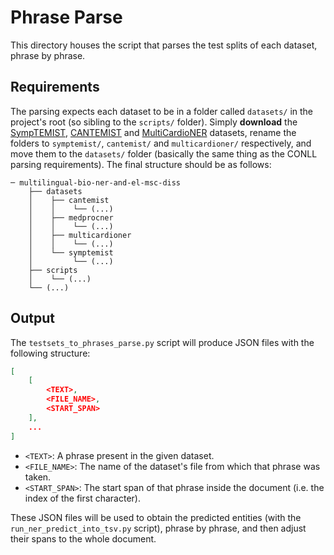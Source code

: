 # Phrase Parse

This directory houses the script that parses the test splits of each dataset, phrase by phrase.

## Requirements

The parsing expects each dataset to be in a folder called `datasets/` in the project's root (so sibling to the `scripts/` folder). Simply **download** the [SympTEMIST](https://zenodo.org/records/10635215), [CANTEMIST](https://zenodo.org/records/3978041) and [MultiCardioNER](https://zenodo.org/records/11368861) datasets, rename the folders to `symptemist/`, `cantemist/` and `multicardioner/` respectively, and move them to the `datasets/` folder (basically the same thing as the CONLL parsing requirements). The final structure should be as follows:

```
─ multilingual-bio-ner-and-el-msc-diss
    ├── datasets
    │    ├── cantemist
    │    │    └── (...)
    │    ├── medprocner
    │    │    └── (...)
    │    ├── multicardioner
    │    │    └── (...)
    │    └── symptemist
    │         └── (...)
    ├── scripts
    │    └── (...)
    └── (...)
```

## Output

The `testsets_to_phrases_parse.py` script will produce JSON files with the following structure:

```json
[
    [
        <TEXT>,
        <FILE_NAME>,
        <START_SPAN>
    ],
    ...
]
```

- `<TEXT>`: A phrase present in the given dataset.
- `<FILE_NAME>`: The name of the dataset's file from which that phrase was taken.
- `<START_SPAN>`: The start span of that phrase inside the document (i.e. the index of the first character).

These JSON files will be used to obtain the predicted entities (with the `run_ner_predict_into_tsv.py` script), phrase by phrase, and then adjust their spans to the whole document.

